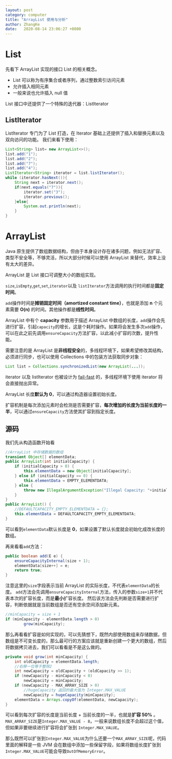 ```yaml
---
layout: post
category: computer
title: "ArrayList 使用与分析"
author: ZhangKe
date:   2020-08-14 23:06:27 +0800
---
```


# List
先看下 ArrayList 实现的接口 List 的相关概念。
- List 可以称为有序集合或者序列，通过整数索引访问元素
- 允许插入相同元素
- 一般来说也允许插入 null 值
<!--more-->
List 接口中还提供了一个特殊的迭代器：ListIterator

## ListIterator
ListIterator 专门为了 List 打造，在 Iterator 基础上还提供了插入和替换元素以及双向访问的功能。
我们来看下使用：
```java
List<String> list= new ArrayList<>();
list.add("1");
list.add("2");
list.add("7");
list.add("4");
ListIterator<String> iterator = list.listIterator();
while (iterator.hasNext()){
    String next = iterator.next();
    if(next.equals("7")){
        iterator.set("3");
        iterator.previous();
    }else{
        System.out.println(next);
    }
}
```
# ArrayList
Java 原生提供了数组数据结构，但由于本身设计存在诸多问题，例如无法扩容、类型不安全等，不够灵活，所以大部分时候可以使用 ArrayList 来替代，效率上没有太大的差异。

ArrayList 是 List 接口可调整大小的数组实现。

`size`,`isEmpty`,`get`,`set`,`iterator`以及 `listIterator`方法调用的执行时间都是**固定时间**。

`add`操作时间是**摊销固定时间（amortized constant time）**，也就是添加 **n** 个元素需要 **O(n)** 的时间。其他操作都是**线性时间**。

ArrayList 中有个 **capacity** 参数用于描述 ArrayList 中数组的长度，`add`操作会先进行扩容，引起`capacity`的增长，这是个耗时操作。如果将会发生多次`add`操作，可以在此之前先调用`ensureCapacity`方法扩容，以此减小扩容的次数，提升性能。

需要注意的是 ArrayList 是**非线程安全**的，多线程环境下，如果希望修改其结构，必须进行同步，也可以使用 Collections 中的包装方法获取同步对象：
```java
List list = Collections.synchronizedList(new ArrayList(...));
```
iterator 以及 listIterator 也被设计为 [fail-fast](https://en.wikipedia.org/wiki/Fail-fast "fail-fast") 的，多线程环境下使用 iterator 将会直接抛出异常。

ArrayList 长度**默认为 0**，可以通过构造器设置初始长度。

扩容机制是每次添加元素时会检测是否需要扩容，**每次增加的长度为当前长度的一半**，可以通过`ensureCapacity`方法使其扩容到指定长度。

## 源码
我们先从构造函数开始看
```java
//ArrayList 中存储数据的数组
transient Object[] elementData;
public ArrayList(int initialCapacity) {
    if (initialCapacity > 0) {
        this.elementData = new Object[initialCapacity];
    } else if (initialCapacity == 0) {
        this.elementData = EMPTY_ELEMENTDATA;
    } else {
        throw new IllegalArgumentException("Illegal Capacity: "+initialCapacity);
    }
}
public ArrayList() {
    //DEFAULTCAPACITY_EMPTY_ELEMENTDATA = {};
    this.elementData = DEFAULTCAPACITY_EMPTY_ELEMENTDATA;
}
```
可以看到`elementData`默认长度是 **0**，如果设置了默认长度就会初始化成改长度的数组。

再来看看`add`方法：
```java
public boolean add(E e) {
    ensureCapacityInternal(size + 1);
    elementData[size++] = e;
    return true;
}
```
注意这里的`size`字段表示当前 ArrayList 的实际长度，不代表`elementData`的长度。
`add`方法会先调用`ensureCapacityInternal`方法，传入的参数`size+1`并不代表本次的扩容长度，而是**最小**扩容长度。
然后该方法会先判断是否需要进行扩容，判断依据就是当前数组是否还有空余空间添加新元素。
```java
//minCapacity = size + 1
if (minCapacity - elementData.length > 0)
        grow(minCapacity);
```
那么再看看扩容是如何实现的，可以先猜想下，既然内部使用数组来存储数据，但数组是不可变长度的，那么最可行的方案应该就是重新创建一个更大的数组，然后将数据拷贝进去，我们可以看看是不是这么做的。
```java
private void grow(int minCapacity) {
    int oldCapacity = elementData.length;
    //右移一位等于整除2
    int newCapacity = oldCapacity + (oldCapacity >> 1);
    if (newCapacity - minCapacity < 0)
        newCapacity = minCapacity;
    if (newCapacity - MAX_ARRAY_SIZE > 0)
        //hugeCapacity 返回的最大值为 Integer.MAX_VALUE
        newCapacity = hugeCapacity(minCapacity);
    elementData = Arrays.copyOf(elementData, newCapacity);
}
```
可以看到每次扩容的长度是当前长度 + 当前长度的一半，也就是**扩容 50%** 。
`MAX_ARRAY_SIZE`是`Integer.MAX_VALUE - 8`，一般来说数组长度不会超过这个值，但如果非要继续进行扩容将会扩张到 `Integer.MAX_VALUE`。

那么既然可以扩张到`Integer.MAX_VALUE`为什么还要一个`MAX_ARRAY_SIZE`呢，代码里面的解释是一些 JVM 会在数组中添加一些保留字段，如果将数组长度扩张到`Integer.MAX_VALUE`可能会导致`OutOfMemoryError`。
